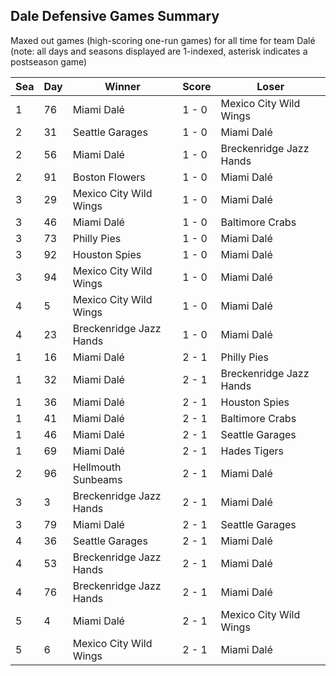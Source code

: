 ## Dale Defensive Games Summary



Maxed out games (high-scoring one-run games) for all time for team Dalé (note: all days and seasons displayed are 1-indexed, asterisk indicates a postseason game)


| Sea | Day | Winner | Score | Loser | 
| ------ |------ |------ |------ |------ |
| 1 | 76 | Miami Dalé | 1 - 0 | Mexico City Wild Wings | 
| 2 | 31 | Seattle Garages | 1 - 0 | Miami Dalé | 
| 2 | 56 | Miami Dalé | 1 - 0 | Breckenridge Jazz Hands | 
| 2 | 91 | Boston Flowers | 1 - 0 | Miami Dalé | 
| 3 | 29 | Mexico City Wild Wings | 1 - 0 | Miami Dalé | 
| 3 | 46 | Miami Dalé | 1 - 0 | Baltimore Crabs | 
| 3 | 73 | Philly Pies | 1 - 0 | Miami Dalé | 
| 3 | 92 | Houston Spies | 1 - 0 | Miami Dalé | 
| 3 | 94 | Mexico City Wild Wings | 1 - 0 | Miami Dalé | 
| 4 | 5 | Mexico City Wild Wings | 1 - 0 | Miami Dalé | 
| 4 | 23 | Breckenridge Jazz Hands | 1 - 0 | Miami Dalé | 
| 1 | 16 | Miami Dalé | 2 - 1 | Philly Pies | 
| 1 | 32 | Miami Dalé | 2 - 1 | Breckenridge Jazz Hands | 
| 1 | 36 | Miami Dalé | 2 - 1 | Houston Spies | 
| 1 | 41 | Miami Dalé | 2 - 1 | Baltimore Crabs | 
| 1 | 46 | Miami Dalé | 2 - 1 | Seattle Garages | 
| 1 | 69 | Miami Dalé | 2 - 1 | Hades Tigers | 
| 2 | 96 | Hellmouth Sunbeams | 2 - 1 | Miami Dalé | 
| 3 | 3 | Breckenridge Jazz Hands | 2 - 1 | Miami Dalé | 
| 3 | 79 | Miami Dalé | 2 - 1 | Seattle Garages | 
| 4 | 36 | Seattle Garages | 2 - 1 | Miami Dalé | 
| 4 | 53 | Breckenridge Jazz Hands | 2 - 1 | Miami Dalé | 
| 4 | 76 | Breckenridge Jazz Hands | 2 - 1 | Miami Dalé | 
| 5 | 4 | Miami Dalé | 2 - 1 | Mexico City Wild Wings | 
| 5 | 6 | Mexico City Wild Wings | 2 - 1 | Miami Dalé | 


